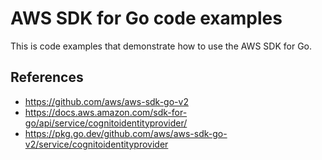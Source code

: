 # AWS SDK for Go code examples

This is code examples that demonstrate how to use the AWS SDK for Go.

## References
- https://github.com/aws/aws-sdk-go-v2
- https://docs.aws.amazon.com/sdk-for-go/api/service/cognitoidentityprovider/
- https://pkg.go.dev/github.com/aws/aws-sdk-go-v2/service/cognitoidentityprovider
